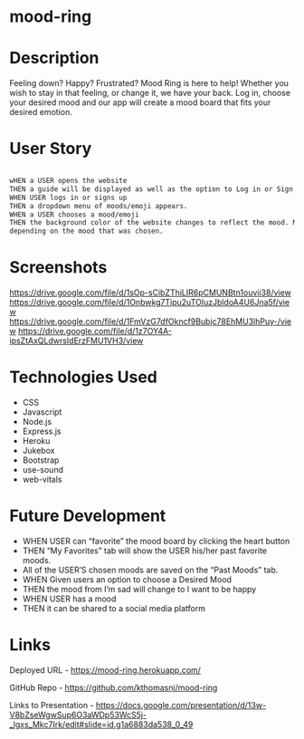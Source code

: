 # mood-ring

# Description 
Feeling down? Happy? Frustrated? Mood Ring is here to help! Whether you wish to stay in that feeling, or change it, we have your back. Log in, choose your desired mood and our app will create a mood board that fits your desired emotion.


# User Story 
```md

wHEN a USER opens the website
THEN a guide will be displayed as well as the option to Log in or Sign up.
WHEN USER logs in or signs up
THEN a dropdown menu of moods/emoji appears.
WHEN a USER chooses a mood/emoji
THEN the background color of the website changes to reflect the mood. Music is played 
depending on the mood that was chosen.
```

# Screenshots 
https://drive.google.com/file/d/1sOp-sCibZThiLIR6pCMUNBtn1ouvii38/view
https://drive.google.com/file/d/1Onbwkg7Tipu2uTOluzJbldoA4U6Jna5f/view
https://drive.google.com/file/d/1FmVzG7dfOkncf9Bubjc78EhMU3lhPuy-/view
https://drive.google.com/file/d/1z7OY4A-ipsZtAxQLdwrsIdErzFMU1VH3/view

# Technologies Used 
* CSS
* Javascript
* Node.js 
* Express.js 
* Heroku
* Jukebox
* Bootstrap
* use-sound
* web-vitals

# Future Development 
* WHEN USER can “favorite” the mood board by clicking the heart button
* THEN “My Favorites” tab will show the USER his/her past favorite moods.
* All of the USER’S chosen moods are saved on the “Past Moods” tab.
* WHEN Given users an option to choose a Desired Mood
* THEN the mood from I’m sad will change to I want to be happy
* WHEN USER has a mood
* THEN it can be shared to a social media platform



# Links
Deployed URL - https://mood-ring.herokuapp.com/

GitHub Repo - https://github.com/kthomasnj/mood-ring

Links to Presentation - https://docs.google.com/presentation/d/13w-V8bZseWgwSup6O3aWDp53WcS5j-_lgxs_Mkc7Irk/edit#slide=id.g1a6883da538_0_49
